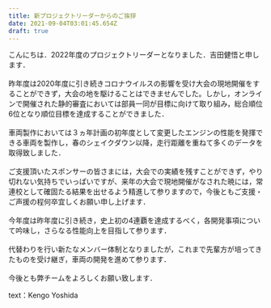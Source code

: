 ```yaml
---
title: 新プロジェクトリーダーからのご挨拶
date: 2021-09-04T03:01:45.654Z
draft: true
---
```



こんにちは．2022年度のプロジェクトリーダーとなりました．吉田健悟と申します．\
 \
昨年度は2020年度に引き続きコロナウイルスの影響を受け大会の現地開催をすることができず，大会の地を駆けることはできませんでした。しかし，オンラインで開催された静的審査においては部員一同が目標に向けて取り組み，総合順位6位となり順位目標を達成することができました．\
 \
車両製作においては３ヵ年計画の初年度として変更したエンジンの性能を発揮できる車両を製作し，春のシェイクダウン以降，走行距離を重ねて多くのデータを取得致しました．\
 \
ご支援頂いたスポンサーの皆さまには，大会での実績を残すことができず，やり切れない気持ちでいっぱいですが、来年の大会で現地開催がなされた暁には，常連校として確固たる結果を出せるよう精進して参りますので，今後ともご支援・ご声援の程何卒宜しくお願い申し上げます．\
 \
今年度は昨年度に引き続き，史上初の4連覇を達成するべく，各開発事項について吟味し，さらなる性能向上を目指して参ります．\
\
代替わりを行い新たなメンバー体制となりましたが，これまで先輩方が培ってきたものを受け継ぎ，車両の開発を進めて参ります．\
\
今後とも弊チームをよろしくお願い致します．

text：Kengo Yoshida
